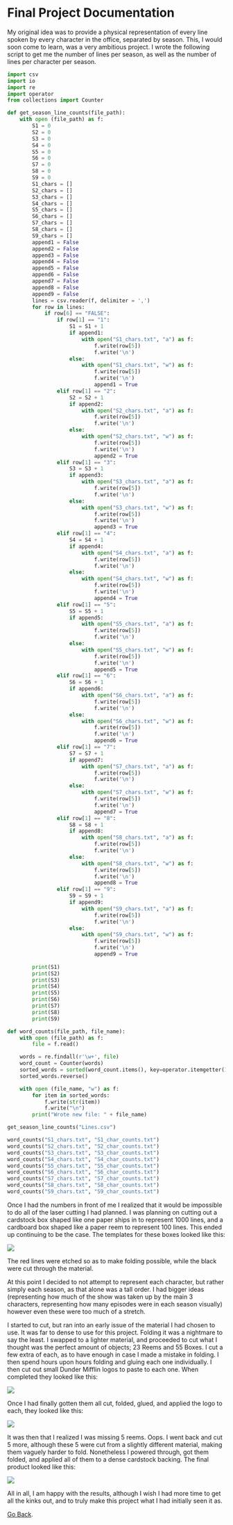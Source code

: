 # Final Project Documentation

My original idea was to provide a physical representation of every line spoken by every character in the office, separated by season. This, I would soon come to learn, was a very ambitious project. I wrote the following script to get me the number of lines per season, as well as the number of lines per character per season. 

```Python
import csv
import io
import re
import operator
from collections import Counter

def get_season_line_counts(file_path):
	with open (file_path) as f:
		S1 = 0
		S2 = 0
		S3 = 0
		S4 = 0
		S5 = 0
		S6 = 0
		S7 = 0
		S8 = 0
		S9 = 0
		S1_chars = []
		S2_chars = []
		S3_chars = []
		S4_chars = []
		S5_chars = []
		S6_chars = []
		S7_chars = []
		S8_chars = []
		S9_chars = []
		append1 = False
		append2 = False
		append3 = False
		append4 = False
		append5 = False
		append6 = False
		append7 = False
		append8 = False
		append9 = False
		lines = csv.reader(f, delimiter = ',')
		for row in lines: 
			if row[6] == "FALSE":
				if row[1] == "1":
					S1 = S1 + 1
					if append1:
						with open("S1_chars.txt", "a") as f:
							f.write(row[5])
							f.write('\n')
					else:
						with open("S1_chars.txt", "w") as f:
							f.write(row[5])
							f.write('\n')
							append1 = True
				elif row[1] == "2":
					S2 = S2 + 1
					if append2:
						with open("S2_chars.txt", "a") as f:
							f.write(row[5])
							f.write('\n')
					else:
						with open("S2_chars.txt", "w") as f:
							f.write(row[5])
							f.write('\n')
							append2 = True
				elif row[1] == "3":
					S3 = S3 + 1
					if append3:
						with open("S3_chars.txt", "a") as f:
							f.write(row[5])
							f.write('\n')
					else:
						with open("S3_chars.txt", "w") as f:
							f.write(row[5])
							f.write('\n')
							append3 = True
				elif row[1] == "4":
					S4 = S4 + 1
					if append4:
						with open("S4_chars.txt", "a") as f:
							f.write(row[5])
							f.write('\n')
					else:
						with open("S4_chars.txt", "w") as f:
							f.write(row[5])
							f.write('\n')
							append4 = True
				elif row[1] == "5":
					S5 = S5 + 1
					if append5:
						with open("S5_chars.txt", "a") as f:
							f.write(row[5])
							f.write('\n')
					else:
						with open("S5_chars.txt", "w") as f:
							f.write(row[5])
							f.write('\n')
							append5 = True
				elif row[1] == "6":
					S6 = S6 + 1
					if append6:
						with open("S6_chars.txt", "a") as f:
							f.write(row[5])
							f.write('\n')
					else:
						with open("S6_chars.txt", "w") as f:
							f.write(row[5])
							f.write('\n')
							append6 = True
				elif row[1] == "7":
					S7 = S7 + 1
					if append7:
						with open("S7_chars.txt", "a") as f:
							f.write(row[5])
							f.write('\n')
					else:
						with open("S7_chars.txt", "w") as f:
							f.write(row[5])
							f.write('\n')
							append7 = True
				elif row[1] == "8":
					S8 = S8 + 1
					if append8:
						with open("S8_chars.txt", "a") as f:
							f.write(row[5])
							f.write('\n')
					else:
						with open("S8_chars.txt", "w") as f:
							f.write(row[5])
							f.write('\n')
							append8 = True
				elif row[1] == "9":
					S9 = S9 + 1
					if append9:
						with open("S9_chars.txt", "a") as f:
							f.write(row[5])
							f.write('\n')
					else:
						with open("S9_chars.txt", "w") as f:
							f.write(row[5])
							f.write('\n')
							append9 = True
				
		print(S1)
		print(S2)
		print(S3)
		print(S4)
		print(S5)
		print(S6)
		print(S7)
		print(S8)
		print(S9)

def word_counts(file_path, file_name):
	with open (file_path) as f:
		file = f.read()

	words = re.findall(r'\w+', file)
	word_count = Counter(words)
	sorted_words = sorted(word_count.items(), key=operator.itemgetter(1))
	sorted_words.reverse()

	with open (file_name, "w") as f:
		for item in sorted_words:
			f.write(str(item))
			f.write("\n")
		print("Wrote new file: " + file_name)

get_season_line_counts("Lines.csv")		

word_counts("S1_chars.txt", "S1_char_counts.txt")
word_counts("S2_chars.txt", "S2_char_counts.txt")
word_counts("S3_chars.txt", "S3_char_counts.txt")
word_counts("S4_chars.txt", "S4_char_counts.txt")
word_counts("S5_chars.txt", "S5_char_counts.txt")
word_counts("S6_chars.txt", "S6_char_counts.txt")
word_counts("S7_chars.txt", "S7_char_counts.txt")
word_counts("S8_chars.txt", "S8_char_counts.txt")
word_counts("S9_chars.txt", "S9_char_counts.txt")
```

Once I had the numbers in front of me I realized that it would be impossible to do all of the laser cutting I had planned. I was planning on cutting out a cardstock box shaped like one paper ships in to represent 1000 lines, and a cardboard box shaped like a paper reem to represent 100 lines. This ended up continuing to be the case. The templates for these boxes looked like this:

![](boxes.png)

The red lines were etched so as to make folding possible, while the black were cut through the material. 

At this point I decided to not attempt to represent each character, but rather simply each season, as that alone was a tall order. I had bigger ideas (representing how much of the show was taken up by the main 3 characters, representing how many episodes were in each season visually) however even these were too much of a stretch.

I started to cut, but ran into an early issue of the material I had chosen to use. It was far to dense to use for this project. Folding it was a nightmare to say the least. I swapped to a lighter material, and proceeded to cut what I thought was the perfect amount of objects; 23 Reems and 55 Boxes. I cut a few extra of each, as to have enough in case I made a mistake in folding. I then spend hours upon hours folding and gluing each one individually. I then cut out small Dunder Mifflin logos to paste to each one. When completed they looked like this: 

![](BoxAndReem.JPG)

Once I had finally gotten them all cut, folded, glued, and applied the logo to each, they looked like this: 

![](FullCut.JPG)

It was then that I realized I was missing 5 reems. Oops. I went back and cut 5 more, although these 5 were cut from a slightly different material, making them vaguely harder to fold. Nonetheless I powered through, got them folded, and applied all of them to a dense cardstock backing. The final product looked like this: 



![](FinalResults.JPG)

All in all, I am happy with the results, although I wish I had more time to get all the kinks out, and to truly make this project what I had initially seen it as. 



[Go Back](Philosophy-Of-Data).